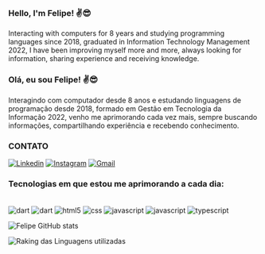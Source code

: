 
### Hello, I'm Felipe! ✌😎

Interacting with computers for 8 years and studying programming languages since 2018, graduated in Information Technology Management 2022, I have been improving myself more and more, always looking for information, sharing experience and receiving knowledge.

### Olá, eu sou Felipe! ✌😎

Interagindo com computador desde 8 anos e estudando linguagens de programação desde 2018, formado em Gestão em Tecnologia da Informação 2022, venho me aprimorando cada vez mais, sempre buscando informações, compartilhando experiência e recebendo conhecimento.

### CONTATO

[![Linkedin](https://img.shields.io/badge/LinkedIn-0077B5?style=for-the-badge&logo=linkedin&logoColor=white)](https://www.linkedin.com/in/felipe-barbosa-castro-a97b00162/)
[![Instagram](https://img.shields.io/badge/Instagram-E4405F?style=for-the-badge&logo=instagram&logoColor=white)](https://www.instagram.com/felipe.wae/)
[![Gmail](https://img.shields.io/badge/Gmail-D14836?style=for-the-badge&logo=gmail&logoColor=white)](feu.nari155@gmail.com)

### Tecnologias em que estou me aprimorando a cada dia:

<div style="display: inline_block"><br/>
    <img align="center" alt="dart" src="https://img.shields.io/badge/Dart-0175C2?style=for-the-badge&logo=dart&logoColor=white" />
    <img align="center" alt="dart" src="https://img.shields.io/badge/Flutter-02569B?style=for-the-badge&logo=flutter&logoColor=white" />
    <img align="center" alt="html5" src="https://img.shields.io/badge/HTML5-E34F26?style=for-the-badge&logo=html5&logoColor=white" />
    <img align="center" alt="css" src="https://img.shields.io/badge/CSS3-1572B6?style=for-the-badge&logo=css3&logoColor=white" />
    <img align="center" alt="javascript" src="https://img.shields.io/badge/JavaScript-F7DF1E?style=for-the-badge&logo=javascript&logoColor=black" />
    <img align="center" alt="javascript" src="https://img.shields.io/badge/Node.js-43853D?style=for-the-badge&">
    <img align="center" alt="typescript" src="https://img.shields.io/badge/TypeScript-007ACC?style=for-the-badge&logo=typescript&logoColor=white" />
  

</div>

<p>

![Felipe GitHub stats](https://github-readme-stats.vercel.app/api?username=Felipe-barbos&show_icons=true&theme=dracula)

    
![Raking das Linguagens utilizadas](https://github-readme-stats.vercel.app/api/top-langs/?username=Felipe-barbos&layout=compact&langs_count=7&theme=dracula)
</div>






